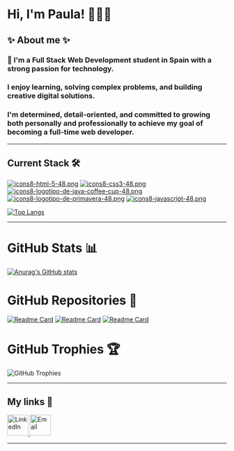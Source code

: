 # Hi, I'm Paula! 🙋🏻‍♀️

## ✨ About me ✨

### 👋 I'm a Full Stack Web Development student in Spain with  a strong passion for technology.
### I enjoy learning, solving complex problems, and building creative digital solutions.
### I'm determined, detail-oriented, and committed to growing both personally and professionally to achieve my goal of becoming a full-time web developer.

---

## Current Stack 🛠

[![icons8-html-5-48.png](https://i.postimg.cc/zX8BS6zj/icons8-html-5-48.png)](https://postimg.cc/3WfY3LD4)
[![icons8-css3-48.png](https://i.postimg.cc/2j4yWrDy/icons8-css3-48.png)](https://postimg.cc/vDZGFRDw)
[![icons8-logotipo-de-java-coffee-cup-48.png](https://i.postimg.cc/DwYwhzqj/icons8-logotipo-de-java-coffee-cup-48.png)](https://postimg.cc/QF13khY1)
[![icons8-logotipo-de-primavera-48.png](https://i.postimg.cc/x1d1BmbN/icons8-logotipo-de-primavera-48.png)](https://postimg.cc/ppgvFpCP)
[![icons8-javascript-48.png](https://i.postimg.cc/2Schtv2V/icons8-javascript-48.png)](https://postimg.cc/sMWMQBFr)


[//]: # (PIN  LENGUAJES PRINCIPALES)

[![Top Langs](https://github-readme-stats.vercel.app/api/top-langs/?username=PCalvoGarcia&&layout=pie)](https://github.com/anuraghazra/github-readme-stats)

---

# GitHub Stats 📊

[//]: # (ESTADISTICAS DE COMMITS MERG ETC)

[![Anurag's GitHub stats](https://github-readme-stats.vercel.app/api?username=PCalvoGarcia&show=prs_merged,prs_merged_percentage&show_icons=true&theme=neon)
](https://github.com/anuraghazra/github-readme-stats)

# GitHub Repositories 📂

[//]: # (    PIN UN REPOSITORIO)

[![Readme Card](https://github-readme-stats.vercel.app/api/pin/?username=FemcodersPaulaCalvo&repo=MFPSB)](https://github.com/FemcodersPaulaCalvo/MFPSB.git)
[![Readme Card](https://github-readme-stats.vercel.app/api/pin/?username=Team-3-Electronify&repo=Electronify)](https://github.com/Team-3-Electronify/Electronify.git)
[![Readme Card](https://github-readme-stats.vercel.app/api/pin/?username=FemcodersPaulaCalvo&repo=MonsterShop)](https://github.com/PCalvoGarcia/MonsterShop.git)

# GitHub Trophies 🏆

[//]: # (    PIN TRFEOS)
![GitHub Trophies](https://github-profile-trophy.vercel.app/?username=PCalvoGarcia&theme=gruvbox)


---

## My links 🔗

<a href="https://www.linkedin.com/in/paulacalvogarcia2001">
  <img src="https://i.postimg.cc/3RLmssnH/linkedin-3.png" alt="LinkedIn" width="48" height="48">
</a>
<a href="mailto:paulacalvogarcia@gmail.com">
  <img src='https://i.postimg.cc/T1pgft45/mail.png' alt="Email" width="48" height="48">
</a>

---




<!--
[![Harlok's WakaTime stats](https://github-readme-stats.vercel.app/api/wakatime?username=PCalvoGarcia)](https://github.com/anuraghazra/github-readme-stats)
**PCalvoGarcia/PCalvoGarcia** is a ✨ _special_ ✨ repository because its `README.md` (this file) appears on your GitHub profile.
[![icons8-logotipo-de-primavera-48.png](https://github-readme-stats.vercel.app/api/top-langs/?username=PCalvoGarcia&layout=compact&theme=neon)
<a target="_blank" href="https://icons8.com/icon/Pd2x9GWu9ovX/java">Logotipo de Java Coffee Cup</a> icono de <a target="_blank" href="https://icons8.com">Icons8</a>
Here are some ideas to get you started:

- 🔭 I’m currently working on ...
- 🌱 I’m currently learning ...
- 👯 I’m looking to collaborate on ...
- 🤔 I’m looking for help with ...
- 💬 Ask me about ...
- 📫 How to reach me: ...
- 😄 Pronouns: ...
- ⚡ Fun fact: ...
-->
